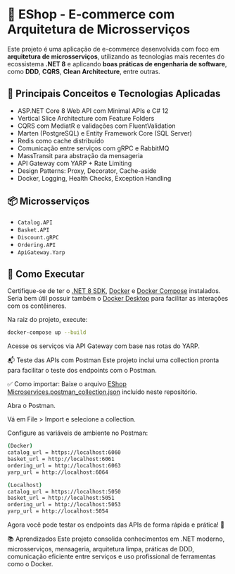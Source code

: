 # 🛒 EShop - E-commerce com Arquitetura de Microsserviços

Este projeto é uma aplicação de e-commerce desenvolvida com foco em **arquitetura de microsserviços**, utilizando as tecnologias mais recentes do ecossistema **.NET 8** e aplicando **boas práticas de engenharia de software**, como **DDD**, **CQRS**, **Clean Architecture**, entre outras.

## 🧠 Principais Conceitos e Tecnologias Aplicadas

- ASP.NET Core 8 Web API com Minimal APIs e C# 12
- Vertical Slice Architecture com Feature Folders
- CQRS com MediatR e validações com FluentValidation
- Marten (PostgreSQL) e Entity Framework Core (SQL Server)
- Redis como cache distribuído
- Comunicação entre serviços com gRPC e RabbitMQ
- MassTransit para abstração da mensageria
- API Gateway com YARP + Rate Limiting
- Design Patterns: Proxy, Decorator, Cache-aside
- Docker, Logging, Health Checks, Exception Handling

## 📦 Microsserviços

- `Catalog.API`
- `Basket.API`
- `Discount.gRPC`
- `Ordering.API`
- `ApiGateway.Yarp`

## 🚀 Como Executar

Certifique-se de ter o [.NET 8 SDK](https://dotnet.microsoft.com/download/dotnet/8.0), [Docker](https://www.docker.com/) e [Docker Compose](https://docs.docker.com/compose/) instalados.\
Seria bem útil possuir também o [Docker Desktop](https://www.docker.com/products/docker-desktop/) para facilitar as interações com os contêineres.

Na raiz do projeto, execute:

```bash
docker-compose up --build
```

Acesse os serviços via API Gateway com base nas rotas do YARP.

📬 Teste das APIs com Postman
Este projeto inclui uma collection pronta para facilitar o teste dos endpoints com o Postman.

✅ Como importar:
Baixe o arquivo [EShop Microservices.postman_collection.json](./postman/EShop%20Microservices.postman_collection.json) incluído neste repositório.

Abra o Postman.

Vá em File > Import e selecione a collection.

Configure as variáveis de ambiente no Postman:

```bash
(Docker) 
catalog_url = https://localhost:6060
basket_url = http://localhost:6061
ordering_url = http://localhost:6063
yarp_url = http://localhost:6064

(Localhost)
catalog_url = https://localhost:5050
basket_url = http://localhost:5051
ordering_url = http://localhost:5053
yarp_url = http://localhost:5054
```

Agora você pode testar os endpoints das APIs de forma rápida e prática! 🧪

📚 Aprendizados
Este projeto consolida conhecimentos em .NET moderno, microsserviços, mensageria, arquitetura limpa, práticas de DDD, comunicação eficiente entre serviços e uso profissional de ferramentas como o Docker.
